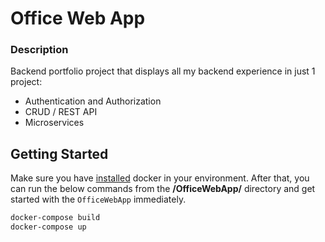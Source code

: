 # Office Web App

### Description
Backend portfolio project that displays all my backend experience in just 1 project:

* Authentication and Authorization
* CRUD / REST API
* Microservices

## Getting Started

Make sure you have [installed](https://docs.docker.com/docker-for-windows/install/)  docker in your environment. After that, you can run the below commands from the **/OfficeWebApp/** directory and get started with the `OfficeWebApp` immediately.

```powershell
docker-compose build
docker-compose up
```
